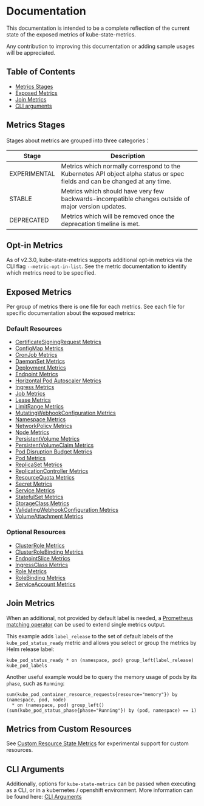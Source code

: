 # Documentation

This documentation is intended to be a complete reflection of the current state of the exposed metrics of kube-state-metrics.

Any contribution to improving this documentation or adding sample usages will be appreciated.

## Table of Contents

* [Metrics Stages](#metrics-stages)
* [Exposed Metrics](#exposed-metrics)
* [Join Metrics](#join-metrics)
* [CLI arguments](#cli-arguments)

## Metrics Stages

Stages about metrics are grouped into three categories：

| Stage        | Description                                                                                                                |
| ------------ | -------------------------------------------------------------------------------------------------------------------------- |
| EXPERIMENTAL | Metrics which normally correspond to the Kubernetes API object alpha status or spec fields and can be changed at any time. |
| STABLE       | Metrics which should have very few backwards-incompatible changes outside of major version updates.                        |
| DEPRECATED   | Metrics which will be removed once the deprecation timeline is met.                                                        |

## Opt-in Metrics

As of v2.3.0, kube-state-metrics supports additional opt-in metrics via the CLI flag `--metric-opt-in-list`. See the metric documentation to identify which metrics need to be specified.

## Exposed Metrics

Per group of metrics there is one file for each metrics.
See each file for specific documentation about the exposed metrics:

### Default Resources

* [CertificateSigningRequest Metrics](metrics/auth/certificatesigningrequest-metrics.md)
* [ConfigMap Metrics](metrics/storage/configmap-metrics.md)
* [CronJob Metrics](metrics/workload/cronjob-metrics.md)
* [DaemonSet Metrics](metrics/workload/daemonset-metrics.md)
* [Deployment Metrics](metrics/workload/deployment-metrics.md)
* [Endpoint Metrics](metrics/service/endpoint-metrics.md)
* [Horizontal Pod Autoscaler Metrics](metrics/workload/horizontalpodautoscaler-metrics.md)
* [Ingress Metrics](metrics/service/ingress-metrics.md)
* [Job Metrics](metrics/workload/job-metrics.md)
* [Lease Metrics](metrics/cluster/lease-metrics.md)
* [LimitRange Metrics](metrics/policy/limitrange-metrics.md)
* [MutatingWebhookConfiguration Metrics](metrics/extend/mutatingwebhookconfiguration-metrics.md)
* [Namespace Metrics](metrics/cluster/namespace-metrics.md)
* [NetworkPolicy Metrics](metrics/policy/networkpolicy-metrics.md)
* [Node Metrics](metrics/cluster/node-metrics.md)
* [PersistentVolume Metrics](metrics/storage/persistentvolume-metrics.md)
* [PersistentVolumeClaim Metrics](metrics/storage/persistentvolumeclaim-metrics.md)
* [Pod Disruption Budget Metrics](metrics/policy/poddisruptionbudget-metrics.md)
* [Pod Metrics](metrics/workload/pod-metrics.md)
* [ReplicaSet Metrics](metrics/workload/replicaset-metrics.md)
* [ReplicationController Metrics](metrics/workload/replicationcontroller-metrics.md)
* [ResourceQuota Metrics](metrics/policy/resourcequota-metrics.md)
* [Secret Metrics](metrics/storage/secret-metrics.md)
* [Service Metrics](metrics/service/service-metrics.md)
* [StatefulSet Metrics](metrics/workload/statefulset-metrics.md)
* [StorageClass Metrics](metrics/storage/storageclass-metrics.md)
* [ValidatingWebhookConfiguration Metrics](metrics/extend/validatingwebhookconfiguration-metrics.md)
* [VolumeAttachment Metrics](metrics/storage/volumeattachment-metrics.md)

### Optional Resources

* [ClusterRole Metrics](metrics/cluster/clusterrole-metrics.md)
* [ClusterRoleBinding Metrics](metrics/cluster/clusterrolebinding-metrics.md)
* [EndpointSlice Metrics](metrics/service/endpointslice-metrics.md)
* [IngressClass Metrics](metrics/service/ingressclass-metrics.md)
* [Role Metrics](metrics/auth/role-metrics.md)
* [RoleBinding Metrics](metrics/auth/rolebinding-metrics.md)
* [ServiceAccount Metrics](metrics/auth/serviceaccount-metrics.md)

## Join Metrics

When an additional, not provided by default label is needed, a [Prometheus matching operator](https://prometheus.io/docs/prometheus/latest/querying/operators/#vector-matching)
can be used to extend single metrics output.

This example adds `label_release` to the set of default labels of the `kube_pod_status_ready` metric
and allows you select or group the metrics by Helm release label:

```
kube_pod_status_ready * on (namespace, pod) group_left(label_release) kube_pod_labels
```

Another useful example would be to query the memory usage of pods by its `phase`, such as `Running`:

```
sum(kube_pod_container_resource_requests{resource="memory"}) by (namespace, pod, node)
  * on (namespace, pod) group_left() (sum(kube_pod_status_phase{phase="Running"}) by (pod, namespace) == 1)
```

## Metrics from Custom Resources

See [Custom Resource State Metrics](metrics/extend/customresourcestate-metrics.md) for experimental support for custom resources.

## CLI Arguments

Additionally, options for `kube-state-metrics` can be passed when executing as a CLI, or in a kubernetes / openshift environment. More information can be found here: [CLI Arguments](developer/cli-arguments.md)
